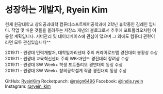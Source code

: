 <h1>성장하는 개발자, Ryein Kim</h1>

현재 원광대학교 창의공과대학 컴퓨터소프트웨어공학과에 2학년 휴학중인 김례인 입니다.
작업 및 배운 것들을 올려두는 저장소 개념의 블로그로서 추후에 포트폴리오처럼 이용할 계획입니다.
서버관리 및 데이터베이스에 관심이 많으며 그 외에도 컴퓨터 관련이라면 모두 관심있습니다^^

2019.11 - 원광대 인력개발처, 대학일자리센터 주최 커리어로드맵 경진대회 봉황상 수상<br>
2019.11 - 원광대 교육혁신센터 주최 WK-마인드 경진대회 장려상 수상<br>
2019.11 - 원광대 SW Week+ 학생 포트폴리오 경연대회 동상 수상<br>
2019.11 - 원광대 SW Week+ 창의공학설계 작품 경진대회 동상 수상<br>
<br>
GitHub: [RyeinKim](https://github,com/RyeinKim)
Rocketpunch: [@reign6496](https://www.rocketpunch.com/@reign6496)
Facebook: [@india.ryein](https://www.facebook.com/india.ryein)
Instagram: [@ryein_kim](https://www.instagram.com/ryein_kim/)
